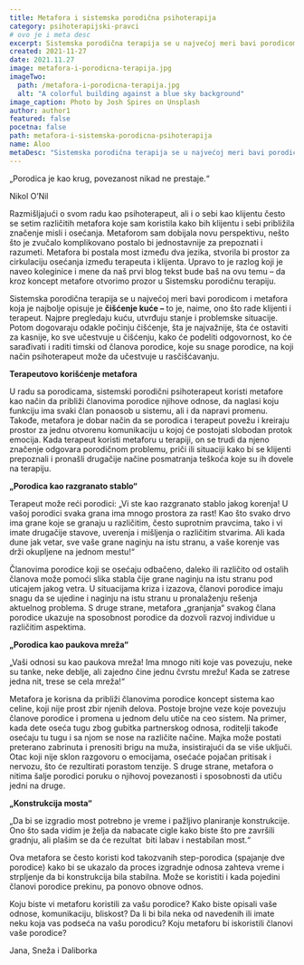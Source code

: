 ```yaml
---
title: Metafora i sistemska porodična psihoterapija
category: psihoterapijski-pravci
# ovo je i meta desc
excerpt: Sistemska porodična terapija se u najvećoj meri bavi porodicom i metafora koja je najbolje opisuje je čišćenje kuće
created: 2021-11-27
date: 2021.11.27
image: metafora-i-porodicna-terapija.jpg
imageTwo:
  path: /metafora-i-porodicna-terapija.jpg
  alt: "A colorful building against a blue sky background"
image_caption: Photo by Josh Spires on Unsplash
author: author1
featured: false
pocetna: false
path: metafora-i-sistemska-porodicna-psihoterapija
name: Aloo
metaDesc: "Sistemska porodična terapija se u najvećoj meri bavi porodicom i metafora koja je najbolje opisuje je čišćenje kuće"
---
```


„Porodica je kao krug, povezanost nikad ne prestaje.“ 

Nikol O’Nil

Razmišljajući o svom radu kao psihoterapeut, ali i o sebi kao klijentu često se setim različitih metafora koje sam koristila kako bih klijentu i sebi približila značenje misli i osećanja. Metaforom sam dobijala novu perspektivu, nešto što je zvučalo komplikovano postalo bi jednostavnije za prepoznati i razumeti. Metafora bi postala most između dva jezika, stvorila bi prostor za cirkulaciju osećanja između terapeuta i klijenta. Upravo to je razlog koji je naveo koleginice i mene da naš prvi blog tekst bude baš na ovu temu – da kroz koncept metafore otvorimo prozor u Sistemsku porodičnu terapiju.

Sistemska porodična terapija se u najvećoj meri bavi porodicom i metafora koja je najbolje opisuje je **čišćenje kuće –** to je, naime, ono što rade klijenti i terapeut. Najpre pregledaju kuću, utvrđuju stanje i problemske situacije. Potom dogovaraju odakle počinju čišćenje, šta je najvažnije, šta će ostaviti za kasnije, ko sve učestvuje u čišćenju, kako će podeliti odgovornost, ko će sarađivati i raditi timski od članova porodice, koje su snage porodice, na koji način psihoterapeut može da učestvuje u rasčišćavanju.

**Terapeutovo korišćenje metafora**

U radu sa porodicama, sistemski porodični psihoterapeut koristi metafore kao način da približi članovima porodice njihove odnose, da naglasi koju funkciju ima svaki član ponaosob u sistemu, ali i da napravi promenu. Takođe, metafora je dobar način da se porodica i terapeut povežu i kreiraju prostor za jednu otvorenu komunikaciju u kojoj će postojati slobodan protok emocija. Kada terapeut koristi metaforu u terapiji, on se trudi da njeno značenje odgovara porodičnom problemu, priči ili situaciji kako bi se klijenti prepoznali i pronašli drugačije načine posmatranja teškoća koje su ih dovele na terapiju.

**„Porodica kao razgranato stablo“**

Terapeut može reći porodici: „Vi ste kao razgranato stablo jakog korenja! U vašoj porodici svaka grana ima mnogo prostora za rast! Kao što svako drvo ima grane koje se granaju u različitim, često suprotnim pravcima, tako i vi imate drugačije stavove, uverenja i mišljenja o različitim stvarima. Ali kada dune jak vetar, sve vaše grane naginju na istu stranu, a vaše korenje vas drži okupljene na jednom mestu!“

Članovima porodice koji se osećaju odbačeno, daleko ili različito od ostalih članova može pomoći slika stabla čije grane naginju na istu stranu pod uticajem jakog vetra. U situacijama kriza i izazova, članovi porodice imaju snagu da se ujedine i naginju na istu stranu u pronalaženju rešenja aktuelnog problema. S druge strane, metafora „granjanja“ svakog člana porodice ukazuje na sposobnost porodice da dozvoli razvoj individue u različitim aspektima.

**„Porodica kao paukova mreža“**

„Vaši odnosi su kao paukova mreža! Ima mnogo niti koje vas povezuju, neke su tanke, neke deblje, ali zajedno čine jednu čvrstu mrežu! Kada se zatrese jedna nit, trese se cela mreža!“

Metafora je korisna da približi članovima porodice koncept sistema kao celine, koji nije prost zbir njenih delova. Postoje brojne veze koje povezuju članove porodice i promena u jednom delu utiče na ceo sistem. Na primer, kada dete oseća tugu zbog gubitka partnerskog odnosa, roditelji takođe osećaju tu tugu i sa njom se nose na različite načine. Majka može postati preterano zabrinuta i prenositi brigu na muža, insistirajući da se više uključi. Otac koji nije sklon razgovoru o emocijama, osećaće pojačan pritisak i nervozu, što će rezultirati porastom tenzije. S druge strane, metafora o nitima šalje porodici poruku o njihovoj povezanosti i sposobnosti da utiču jedni na druge.

**„Konstrukcija mosta“**

„Da bi se izgradio most potrebno je vreme i pažljivo planiranje konstrukcije. Ono što sada vidim je želja da nabacate cigle kako biste što pre završili gradnju, ali plašim se da će rezultat  biti labav i nestabilan most.“

Ova metafora se često koristi kod takozvanih step-porodica (spajanje dve porodice) kako bi se ukazalo da proces izgradnje odnosa zahteva vreme i strpljenje da bi konstrukcija bila stabilna. Može se koristiti i kada pojedini članovi porodice prekinu, pa ponovo obnove odnos. 

Koju biste vi metaforu koristili za vašu porodice? Kako biste opisali vaše odnose, komunikaciju, bliskost? Da li bi bila neka od navedenih ili imate neku koja vas podseća na vašu porodicu? Koju metaforu bi iskoristili članovi vaše porodice?

Jana, Sneža i Daliborka



